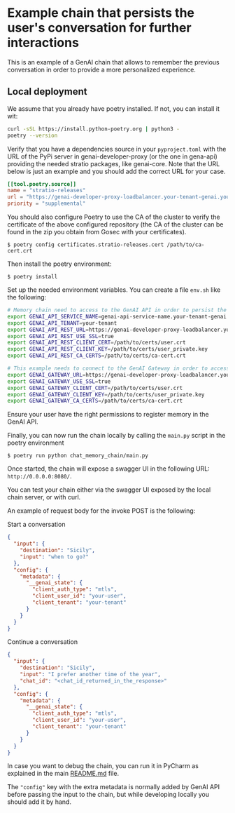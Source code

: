 # Example chain that persists the user's conversation for further interactions

This is an example of a GenAI chain that allows to remember the previous conversation in order to provide a more personalized experience.

## Local deployment

We assume that you already have poetry installed. If not, you can install it wit:
```bash
curl -sSL https://install.python-poetry.org | python3 -
poetry --version
```

Verify that you have a dependencies source in your `pyproject.toml` with the URL of the PyPi server in 
genai-developer-proxy (or the one in gena-api) providing the needed stratio packages, like genai-core. 
Note that the URL below is just an example and you should add the correct URL for your case.
```toml
[[tool.poetry.source]]
name = "stratio-releases"
url = "https://genai-developer-proxy-loadbalancer.your-tenant-genai.yourdomain.com:8080/v1/pypi/simple/"
priority = "supplemental"
```
You should also configure Poetry to use the CA of the cluster to verify the certificate of the
above configured repository (the CA of the cluster can be found in the zip you obtain from Gosec with your
certificates).

```
$ poetry config certificates.stratio-releases.cert /path/to/ca-cert.crt 
```

Then install the poetry environment:
```
$ poetry install
```

Set up the needed environment variables. You can create a file `env.sh` like the following:

```bash
# Memory chain need to access to the GenAI API in order to persist the conversation
export GENAI_API_SERVICE_NAME=genai-api-service-name.your-tenant-genai
export GENAI_API_TENANT=your-tenant
export GENAI_API_REST_URL=https://genai-developer-proxy-loadbalancer.your-tenant-genai.yourdomain.com:8080/service/genai-api
export GENAI_API_REST_USE_SSL=true
export GENAI_API_REST_CLIENT_CERT=/path/to/certs/user.crt
export GENAI_API_REST_CLIENT_KEY=/path/to/certs/user_private.key
export GENAI_API_REST_CA_CERTS=/path/to/certs/ca-cert.crt

# This example needs to connect to the GenAI Gateway in order to access the LLM model through the Gateway API
export GENAI_GATEWAY_URL=https://genai-developer-proxy-loadbalancer.your-tenant-genai.yourdomain.com:8080/service/genai-gateway
export GENAI_GATEWAY_USE_SSL=true
export GENAI_GATEWAY_CLIENT_CERT=/path/to/certs/user.crt
export GENAI_GATEWAY_CLIENT_KEY=/path/to/certs/user_private.key
export GENAI_GATEWAY_CA_CERTS=/path/to/certs/ca-cert.crt
```
Ensure your user have the right permissions to register memory in the GenAI API.

Finally, you can now run the chain locally by calling the `main.py` script in the poetry environment

```
$ poetry run python chat_memory_chain/main.py
```

Once started, the chain will expose a swagger UI in the following URL: `http://0.0.0.0:8080/`.

You can test your chain either via the swagger UI exposed by the local chain server, or with curl.

An example of request body for the invoke POST is the following:

Start a conversation
```json
{
  "input": {
    "destination": "Sicily",
    "input": "when to go?"
  },
  "config": {
    "metadata": {
      "__genai_state": {
        "client_auth_type": "mtls",
        "client_user_id": "your-user",
        "client_tenant": "your-tenant"
      }
    }
  }
}
```

Continue a conversation

```json
{
  "input": {
    "destination": "Sicily",
    "input": "I prefer another time of the year",
    "chat_id": "<chat_id_returned_in_the_response>"
  },
  "config": {
    "metadata": {
      "__genai_state": {
        "client_auth_type": "mtls",
        "client_user_id": "your-user",
        "client_tenant": "your-tenant"
      }
    }
  }
}
```

In case you want to debug the chain, you can run it in PyCharm as explained in the main [README.md](../README.md) file.

The `"config"` key with the extra metadata is normally added by GenAI API before passing the input to the chain,
but while developing locally you should add it by hand.